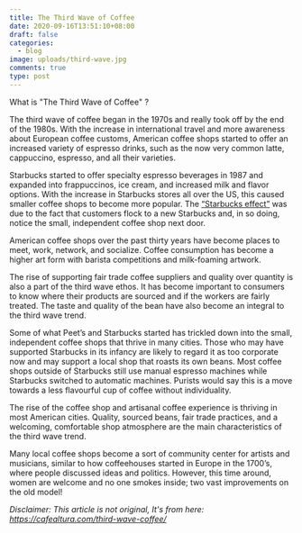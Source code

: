 ```yaml
---
title: The Third Wave of Coffee
date: 2020-09-16T13:51:10+08:00
draft: false
categories:
  - blog
image: uploads/third-wave.jpg
comments: true
type: post
---
```

What is "The Third Wave of Coffee" ?

The third wave of coffee began in the 1970s and really took off by the end of the 1980s. With the increase in international travel and more awareness about European coffee customs, American coffee shops started to offer an increased variety of espresso drinks, such as the now very common latte, cappuccino, espresso, and all their varieties.

Starbucks started to offer specialty espresso beverages in 1987 and expanded into frappuccinos, ice cream, and increased milk and flavor options. With the increase in Starbucks stores all over the US, this caused smaller coffee shops to become more popular. The [“Starbucks effect”](http://www.slate.com/articles/news_and_politics/hey_wait_a_minute/2007/12/dont_fear_starbucks.html) was due to the fact that customers flock to a new Starbucks and, in so doing, notice the small, independent coffee shop next door.

American coffee shops over the past thirty years have become places to meet, work, network, and socialize. Coffee consumption has become a higher art form with barista competitions and milk-foaming artwork.

The rise of supporting fair trade coffee suppliers and quality over quantity is also a part of the third wave ethos. It has become important to consumers to know where their products are sourced and if the workers are fairly treated. The taste and quality of the bean have also become an integral to the third wave trend.

Some of what Peet’s and Starbucks started has trickled down into the small, independent coffee shops that thrive in many cities. Those who may have supported Starbucks in its infancy are likely to regard it as too corporate now and may support a local shop that roasts its own beans. Most coffee shops outside of Starbucks still use manual espresso machines while Starbucks switched to automatic machines. Purists would say this is a move towards a less flavourful cup of coffee without individuality.

The rise of the coffee shop and artisanal coffee experience is thriving in most American cities. Quality, sourced beans, fair trade practices, and a welcoming, comfortable shop atmosphere are the main characteristics of the third wave trend.

Many local coffee shops become a sort of community center for artists and musicians, similar to how coffeehouses started in Europe in the 1700’s, where people discussed ideas and politics. However, this time around, women are welcome and no one smokes inside; two vast improvements on the old model!

*Disclaimer: This article is not original, It's from here: <https://cafealtura.com/third-wave-coffee/>*